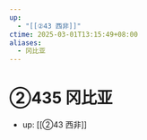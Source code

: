 ```yaml
---
up:
  - "[[②43 西非]]"
ctime: 2025-03-01T13:15:49+08:00
aliases:
  - 冈比亚
---
```


# ②435 冈比亚

- up: [[②43 西非]]
